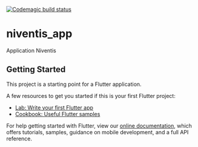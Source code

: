 [![Codemagic build status](https://api.codemagic.io/apps/5d1a1388f145f60ea845f54e/5d1a1388f145f60ea845f54d/status_badge.svg)](https://codemagic.io/apps/5d1a1388f145f60ea845f54e/5d1a1388f145f60ea845f54d/latest_build)
# niventis_app

Application Niventis

## Getting Started

This project is a starting point for a Flutter application.

A few resources to get you started if this is your first Flutter project:

- [Lab: Write your first Flutter app](https://flutter.io/docs/get-started/codelab)
- [Cookbook: Useful Flutter samples](https://flutter.io/docs/cookbook)

For help getting started with Flutter, view our 
[online documentation](https://flutter.io/docs), which offers tutorials, 
samples, guidance on mobile development, and a full API reference.
